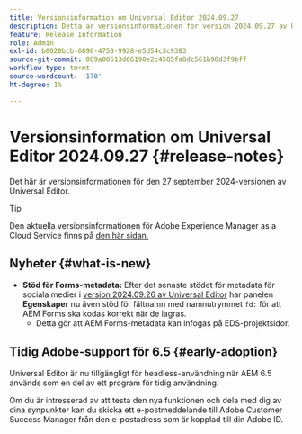 ```yaml
---
title: Versionsinformation om Universal Editor 2024.09.27
description: Detta är versionsinformationen för version 2024.09.27 av Universal Editor.
feature: Release Information
role: Admin
exl-id: b8020bcb-6896-4750-9928-e5d54c3c9383
source-git-commit: 089a00613d66190e2c4585fa8dc561b98d3f9bff
workflow-type: tm+mt
source-wordcount: '170'
ht-degree: 1%

---
```


# Versionsinformation om Universal Editor 2024.09.27 {#release-notes}

Det här är versionsinformationen för den 27 september 2024-versionen av Universal Editor.

>[!TIP]
>
>Den aktuella versionsinformationen för Adobe Experience Manager as a Cloud Service finns på [den här sidan.](/help/release-notes/release-notes-cloud/release-notes-current.md)

## Nyheter {#what-is-new}

* **Stöd för Forms-metadata:** Efter det senaste stödet för metadata för sociala medier i [version 2024.09.26 av Universal Editor](/help/release-notes/universal-editor/2024/2024-09-26.md) har panelen **Egenskaper** nu även stöd för fältnamn med namnutrymmet `fd:` för att AEM Forms ska kodas korrekt när de lagras.
   * Detta gör att AEM Forms-metadata kan infogas på EDS-projektsidor.

## Tidig Adobe-support för 6.5 {#early-adoption}

Universal Editor är nu tillgängligt för headless-användning när AEM 6.5 används som en del av ett program för tidig användning.

Om du är intresserad av att testa den nya funktionen och dela med dig av dina synpunkter kan du skicka ett e-postmeddelande till Adobe Customer Success Manager från den e-postadress som är kopplad till din Adobe ID.
